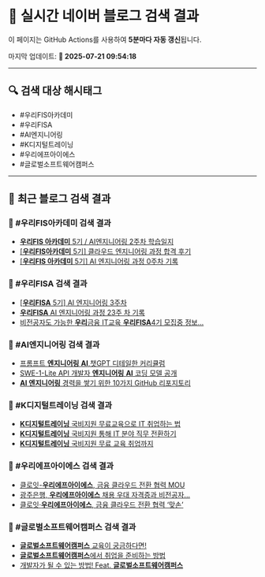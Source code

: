 # 🚀 실시간 네이버 블로그 검색 결과

이 페이지는 GitHub Actions를 사용하여 **5분마다 자동 갱신**됩니다.

마지막 업데이트: **📅 2025-07-21 09:54:18**

---

## 🔍 검색 대상 해시태그
- #우리FIS아카데미
- #우리FISA
- #AI엔지니어링
- #K디지털트레이닝
- #우리에프아이에스
- #글로벌소프트웨어캠퍼스

---

## 📝 최근 블로그 검색 결과

### 🔹 #우리FIS아카데미 검색 결과
- [<b>우리FIS 아카데미</b> 5기 / AI엔지니어링 2주차 학습일지](https://blog.naver.com/tlsehdgh4162/223932387802)
- [[<b>우리FIS아카데미</b> 5기] 클라우드 엔지니어링 과정 합격 후기](https://blog.naver.com/riverchoi2523/223889627584)
- [[<b>우리FIS 아카데미</b> 5기] AI 엔지니어링 과정 0주차 기록](https://blog.naver.com/gassaengdochi/223923115602)

### 🔹 #우리FISA 검색 결과
- [[<b>우리FISA</b> 5기] AI 엔지니어링 3주차](https://blog.naver.com/tobying/223940295174)
- [<b>우리FISA</b> AI 엔지니어링 과정 23주 차 기록](https://blog.naver.com/erika0809/223899950801)
- [비전공자도 가능한 <b>우리</b>금융 IT교육 <b>우리FISA</b>4기 모집중 정보... ](https://blog.naver.com/ndu2002/223658094168)

### 🔹 #AI엔지니어링 검색 결과
- [프롬프트 <b>엔지니어링</b> <b>AI</b>,챗GPT 디테일한 커리큘럼](https://blog.naver.com/apple516/223786155486)
- [SWE-1-Lite API 개발자 <b>엔지니어링</b> <b>AI</b> 코딩 모델 공개](https://kwangho.tistory.com/531553)
- [<b>AI 엔지니어링</b> 경력을 쌓기 위한 10가지 GitHub 리포지토리](https://blog.naver.com/cyberpass/223931107247)

### 🔹 #K디지털트레이닝 검색 결과
- [<b>K디지털트레이닝</b> 국비지원 무료교육으로 IT 취업하는 법](https://blog.naver.com/xavisnet/223934531739)
- [<b>K디지털트레이닝</b> 국비지원 통해 IT 분야 직무 전환하기](https://blog.naver.com/ohyeahcje/223932891578)
- [<b>K디지털트레이닝</b> 국비지원 무료 교육 취업까지](https://blog.naver.com/surfingtaiji/223928399601)

### 🔹 #우리에프아이에스 검색 결과
- [클로잇-<b>우리에프아이에스</b>, 금융 클라우드 전환 협력 MOU](https://blog.naver.com/cengroup-pr/223753537100)
- [광주은행, <b>우리에프아이에스</b> 채용 우대 자격증과 비전공자... ](https://blog.naver.com/giveapeck/223621025743)
- [클로잇·<b>우리에프아이에스</b>, 금융 클라우드 전환 협력 ‘맞손’](https://blog.naver.com/bon-media/223651852223)

### 🔹 #글로벌소프트웨어캠퍼스 검색 결과
- [<b>글로벌소프트웨어캠퍼스</b> 교육이 궁금하다면!](https://blog.naver.com/kkky1015/223168661875)
- [<b>글로벌소프트웨어캠퍼스</b>에서 취업을 준비하는 방법](https://blog.naver.com/mtpolice/223167777639)
- [개발자가 될 수 있는 방법! Feat. <b>글로벌소프트웨어캠퍼스</b>](https://blog.naver.com/tnqls3019/223165893921)
